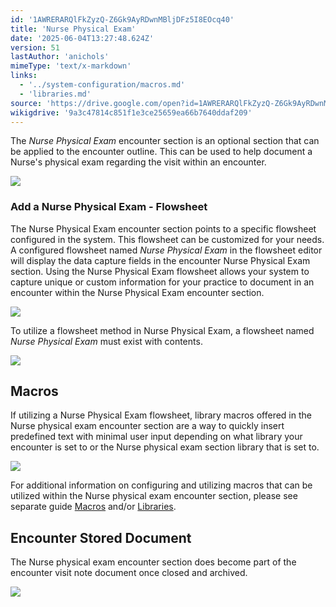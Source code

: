 ```yaml
---
id: '1AWRERARQlFkZyzQ-Z6Gk9AyRDwnMBljDFz5I8EOcq40'
title: 'Nurse Physical Exam'
date: '2025-06-04T13:27:48.624Z'
version: 51
lastAuthor: 'anichols'
mimeType: 'text/x-markdown'
links:
  - '../system-configuration/macros.md'
  - 'libraries.md'
source: 'https://drive.google.com/open?id=1AWRERARQlFkZyzQ-Z6Gk9AyRDwnMBljDFz5I8EOcq40'
wikigdrive: '9a3c47814c851f1e3ce25659ea66b7640ddaf209'
---
```

The *Nurse Physical Exam* encounter section is an optional section that can be applied to the encounter outline.  This can be used to help document a Nurse's physical exam regarding the visit within an encounter.

![](../nurse-physical-exam.assets/5c68794ff19f77b5326378eeff710bd7.png)

### Add a Nurse Physical Exam - Flowsheet

The Nurse Physical Exam encounter section points to a specific flowsheet configured in the system.  This flowsheet can be customized for your needs.  A configured flowsheet named *Nurse Physical Exam* in the flowsheet editor will display the data capture fields in the encounter Nurse Physical Exam section. Using the Nurse Physical Exam flowsheet allows your system to capture unique or custom information for your practice to document in an encounter within the Nurse Physical Exam encounter section.

![](../nurse-physical-exam.assets/89d153fd1b41931483f633194b24bd80.png)

To utilize a flowsheet method in Nurse Physical Exam, a flowsheet named *Nurse Physical Exam* must exist with contents.

![](../nurse-physical-exam.assets/8eee5bb4bfd81070f630a1af011cd9df.png)

## Macros

If utilizing a Nurse Physical Exam flowsheet, library macros offered in the Nurse physical exam encounter section are a way to quickly insert predefined text with minimal user input depending on what library your encounter is set to or the Nurse physical exam section library that is set to.

![](../nurse-physical-exam.assets/9c53ab53a1caf5365df8294e35f1af2e.png)

For additional information on configuring and utilizing macros that can be utilized within the Nurse physical exam encounter section, please see separate guide [Macros](../system-configuration/macros.md#properties-of-a-macro) and/or [Libraries](libraries.md).

## Encounter Stored Document

The Nurse physical exam encounter section does become part of the encounter visit note document once closed and archived.

![](../nurse-physical-exam.assets/bba30895aa84983b9b66970d41bd3ad6.png)
